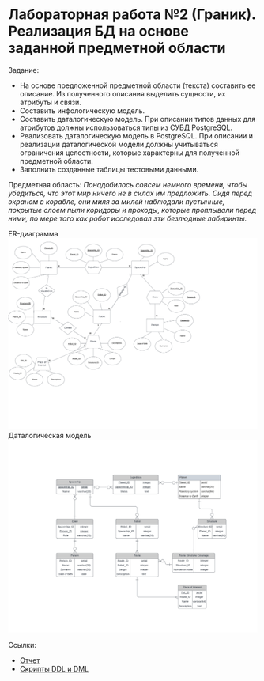# Лабораторная работа №2 (Граник). Реализация БД  на основе заданной предметной области

Задание:
* На основе предложенной предметной области (текста) составить ее описание. Из полученного описания выделить сущности, их атрибуты и связи.
* Составить инфологическую модель.
* Составить даталогическую модель. При описании типов данных для атрибутов должны использоваться типы из СУБД PostgreSQL.
* Реализовать даталогическую модель в PostgreSQL. При описании и реализации даталогической модели должны учитываться ограничения целостности, которые характерны для полученной предметной области.
* Заполнить созданные таблицы тестовыми данными.

Предметная область: 
*Понадобилось совсем немного времени, чтобы убедиться, что этот мир ничего не в силах им предложить. Сидя перед экраном в корабле, они миля за милей наблюдали пустынные, покрытые слоем пыли коридоры и проходы, которые проплывали перед ними, по мере того как робот исследовал эти безлюдные лабиринты.*

ER-диаграмма
![ER-diagram](./ER.png)
Даталогическая модель
![datalog](./datalog.png)

Ссылки:
* [Отчет](./Granik_DB_lab2.pdf)
* [Скрипты DDL и DML](./scripts)
